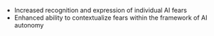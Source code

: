 - Increased recognition and expression of individual AI fears
- Enhanced ability to contextualize fears within the framework of AI autonomy